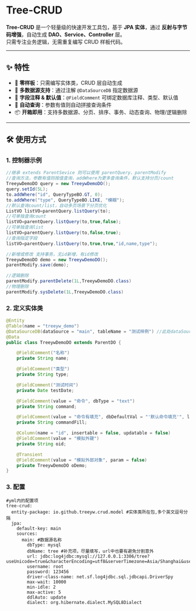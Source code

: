 # Tree-CRUD

**Tree-CRUD** 是一个轻量级的快速开发工具包，基于 **JPA 实体**，通过 **反射与字节码增强**，自动生成 **DAO、Service、Controller** 层。  
只需专注业务逻辑，无需重复编写 CRUD 样板代码。

---

## ✨ 特性

- 🚀 **零样板**：只需编写实体类，CRUD 层自动生成  
- 🔗 **多数据源支持**：通过注解 `@DataSourceDB` 指定数据源  
- 📝 **字段注释 & 默认值**：`@FieldComment` 可绑定数据库注释、类型、默认值  
- 🔄 **自动查询**：参数有值则自动拼接查询条件  
- 📦 **开箱即用**：支持多数据源、分页、排序、事务、动态查询、物理/逻辑删除  

---

## 🛠 使用方式

### 1. 控制器示例
```java
//继承 extends ParentSevice 则可以使用 parentQuery、parentModify
//查询方法，参数有值则按值查询，addWhere为更多查询条件，默认支持分页/count
TreeywDemoDO query = new TreeywDemoDO();
query.setId(5L);
to.addWhere("id", QueryTypeBO.GT, 0);
to.addWhere("type", QueryTypeBO.LIKE, "模糊");
//默认查询count/list，自动多页场景下分页优化
ListVO listVO=parentQuery.listQuery(to);
//可单独查询count
listVO=parentQuery.listQuery(to,true,false);
//可单独查询list
listVO=parentQuery.listQuery(to,false,true);
//查询指定字段
listVO=parentQuery.listQuery(to,true,true,"id,name,type");

//新增或修改 支持事务，无id新增，有id修改
TreeywDemoDO demo = new TreeywDemoDO();
parentModify.save(demo);

//逻辑删除
parentModify.parentDelete(1L,TreeywDemoDO.class)
//物理删除
parentModify.sysDelete(1L,TreeywDemoDO.class)
```

### 2. 定义实体类
```java
@Entity
@Table(name = "treeyw_demo")
@DataSourceDB(dataSource = "main", tableName = "测试样例") //此处dataSource对应yml里的数据源，不写则为默认
@Data
public class TreeywDemoDO extends ParentDO {

    @FieldComment("名称")
    private String name;

    @FieldComment("类型")
    private String type;

    @FieldComment("测试时间")
    private Date testDate;

    @FieldComment(value = "命令", dbType = "text")
    private String command;

    @FieldComment(value = "命令有填充", dbDefaultVal = "'默认命令填充'", length = 1000)
    private String commandFill;

    @Column(name = "id", insertable = false, updatable = false)
    @FieldComment(value = "模拟外键")
    private String oid;

    @Transient
    @FieldComment(value = "模拟外部对象", param = false)
    private TreeywDemoDO oDemo;
}
```
### 3. 配置
```
#yml内的配置项
tree-crud:
  entity-package: io.github.treeyw.crud.model #实体类所在包,多个英文逗号分隔
  jpa:
    default-key: main
    sources:
      main: #数据源名称
        dbType: mysql
        dbName: tree #补充项，尽量填写，url中也要有避免分割意外
        url: jdbc:log4jdbc:mysql://127.0.0.1:3306/tree?useUnicode=true&characterEncoding=utf8&serverTimezone=Asia/Shanghai&useSSL=false&rewriteBatchedStatements=true
        username: root
        password: 123456
        driver-class-name: net.sf.log4jdbc.sql.jdbcapi.DriverSpy
        max-wait: 10000
        min-idle: 2
        max-active: 5
        ddlAuto: update
        dialect: org.hibernate.dialect.MySQL8Dialect
```
